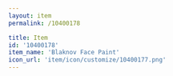 ```yaml
---
layout: item
permalink: /10400178

title: Item
id: '10400178'
item_name: 'Blaknov Face Paint'
icon_url: 'item/icon/customize/10400177.png'
---
```

